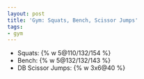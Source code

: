 ```yaml
---
layout: post
title: 'Gym: Squats, Bench, Scissor Jumps'
tags:
- gym
---
```


- Squats: {% w 5@110/132/154 %}
- Bench: {% w 5@132/132/143 %}
- DB Scissor Jumps: {% w 3x6@40 %}
